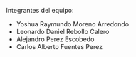Integrantes del equipo:
- Yoshua Raymundo Moreno Arredondo
- Leonardo Daniel Rebollo Calero
- Alejandro Perez Escobedo
- Carlos Alberto Fuentes Perez

